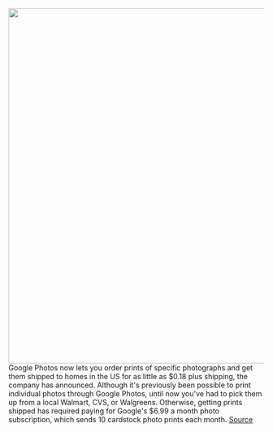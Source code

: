 <img src='https://cdn.vox-cdn.com/thumbor/njKeU8dvE_khi4aA9I3mXUzE4t8=/0x0:1000x666/1200x800/filters:focal(420x253:580x413)/cdn.vox-cdn.com/uploads/chorus_image/image/69833267/Rd4_Opt2_GooglePhotos_Aug20201041_7Si2Fgt.max_1000x1000.0.jpg' width='700px' /><br/>
Google Photos now lets you order prints of specific photographs and get them shipped to homes in the US for as little as $0.18 plus shipping, the company has announced. Although it's previously been possible to print individual photos through Google Photos, until now you've had to pick them up from a local Walmart, CVS, or Walgreens. Otherwise, getting prints shipped has required paying for Google's $6.99 a month photo subscription, which sends 10 cardstock photo prints each month.
<a href='https://www.theverge.com/2021/9/9/22664283/google-photos-prints-shipping-photographs-printing'> Source <a/>
